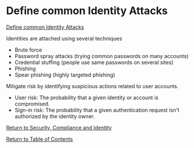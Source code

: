 # Define common Identity Attacks

[Define common Identity Attacks](https://docs.microsoft.com/en-us/learn/modules/describe-identity-principles-concepts/2-describe-common-identity-attacks)

Identities are attached using several techniques
* Brute force
* Password spray attacks (trying common passwords on many accounts)
* Credential stuffing (people use same passwords on several sites)
* Phishing
* Spear phishing (highly targeted phishing)

Mitigate risk by identifying suspicious actions related to user accounts.
* User risk: The probability that a given identity or account is compromised. 
* Sign-in risk: The probability that a given authentication request isn't authorized by the identity owner.

[Return to Security, Compliance and Identity](README.md)

[Return to Table of Contents](../README.md)